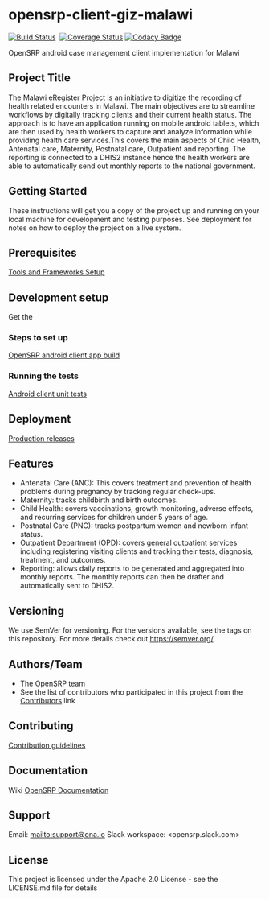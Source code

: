 # opensrp-client-giz-malawi
[![Build Status](https://travis-ci.org/OpenSRP/opensrp-client-giz-malawi.svg?branch=master)](https://travis-ci.org/OpenSRP/opensrp-client-giz-malawi)
&nbsp;[![Coverage Status](https://coveralls.io/repos/github/OpenSRP/opensrp-client-giz-malawi/badge.svg?branch=master)](https://coveralls.io/github/OpenSRP/opensrp-client-giz-malawi?branch=master)
[![Codacy Badge](https://api.codacy.com/project/badge/Grade/4a58cd4e1748432780ac66a9fbee0394)](https://www.codacy.com/app/OpenSRP/opensrp-client-giz-malawi?utm_source=github.com&amp;utm_medium=referral&amp;utm_content=OpenSRP/opensrp-client-giz-malawi&amp;utm_campaign=Badge_Grade)

OpenSRP android case management client implementation for Malawi
## Project Title 
The Malawi eRegister Project is an initiative to digitize the recording of health related encounters in Malawi. The main objectives are to streamline workflows by digitally tracking clients and their current health status. The approach is to have an application running on mobile android tablets, which are then used by health workers to capture and analyze information while providing health care services.This covers the main aspects of Child Health, Antenatal care, Maternity, Postnatal care, Outpatient and reporting. The reporting is connected to a DHIS2 instance hence the health workers are able to automatically send out monthly reports to the national government.

## Getting Started
These instructions will get you a copy of the project up and running on your local machine for development and testing purposes. See deployment for notes on how to deploy the project on a live system.

## Prerequisites
[Tools and Frameworks Setup](https://smartregister.atlassian.net/wiki/spaces/Documentation/pages/6619207/Tools+and+Frameworks+Setup)

## Development setup

Get the 

### Steps to set up
[OpenSRP android client app build](https://smartregister.atlassian.net/wiki/spaces/Documentation/pages/6619236/OpenSRP+App+Build)

### Running the tests

[Android client unit tests](https://smartregister.atlassian.net/wiki/spaces/Documentation/pages/65570428/OpenSRP+Client)

## Deployment
[Production releases](https://smartregister.atlassian.net/wiki/spaces/Documentation/pages/1141866503/How+to+create+a+release+APK)

## Features
-   Antenatal Care (ANC): This covers treatment and prevention of health problems during pregnancy by tracking regular check-ups.
-   Maternity: tracks childbirth and birth outcomes.
-   Child Health: covers vaccinations, growth monitoring, adverse effects, and recurring services for children under 5 years of age.
-   Postnatal Care (PNC): tracks postpartum women and newborn infant status.
-   Outpatient Department (OPD): covers general outpatient services including registering visiting clients and tracking their tests, diagnosis, treatment, and outcomes.
-   Reporting: allows daily reports to be generated and aggregated into monthly reports. The monthly reports can then be drafter and automatically sent to DHIS2.

## Versioning
We use SemVer for versioning. For the versions available, see the tags on this repository.
For more details check out <https://semver.org/>

## Authors/Team 
-   The OpenSRP team
-   See the list of contributors who participated in this project from the [Contributors](../../graphs/contributors) link

## Contributing
[Contribution guidelines](https://smartregister.atlassian.net/wiki/spaces/Documentation/pages/6619193/OpenSRP+Developer+s+Guide)

## Documentation
Wiki [OpenSRP Documentation](https://smartregister.atlassian.net/wiki/spaces/Documentation)

## Support
Email: <mailto:support@ona.io>
Slack workspace: <opensrp.slack.com>

## License
This project is licensed under the Apache 2.0 License - see the LICENSE.md file for details
